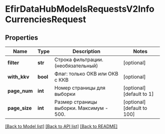 # EfirDataHubModelsRequestsV2InfoCurrenciesRequest

## Properties
Name | Type | Description | Notes
------------ | ------------- | ------------- | -------------
**filter** | **str** | Строка фильтрации. (необязательный) | [optional] 
**with_kkv** | **bool** | Флаг: только ОКВ или ОКВ с ККВ | [optional] 
**page_num** | **int** | Номер страницы для выборки | [optional] [default to 1]
**page_size** | **int** | Размер страницы выборки. Максимум - 500. | [optional] [default to 100]

[[Back to Model list]](../README.md#documentation-for-models) [[Back to API list]](../README.md#documentation-for-api-endpoints) [[Back to README]](../README.md)

